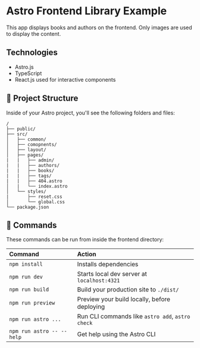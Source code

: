 # Astro Frontend Library Example
This app displays books and authors on the frontend. Only images are used to display the content.

## Technologies
- Astro.js
- TypeScript
- React.js used for interactive components

## 🚀 Project Structure

Inside of your Astro project, you'll see the following folders and files:

```text
/
├── public/
├── src/
│   ├── common/
│   ├── comopnents/
│   ├── layout/
│   ├── pages/
|   |   ├── admin/
|   |   ├── authors/
|   |   ├── books/
|   |   ├── tags/
|   |   ├── 404.astro
│   |   └── index.astro
│   └── styles/
|       ├── reset.css
│       └── global.css
└── package.json
```


## 🧞 Commands

These commands can be run from inside the frontend directory:

| Command                   | Action                                           |
| :------------------------ | :----------------------------------------------- |
| `npm install`             | Installs dependencies                            |
| `npm run dev`             | Starts local dev server at `localhost:4321`      |
| `npm run build`           | Build your production site to `./dist/`          |
| `npm run preview`         | Preview your build locally, before deploying     |
| `npm run astro ...`       | Run CLI commands like `astro add`, `astro check` |
| `npm run astro -- --help` | Get help using the Astro CLI                     |
